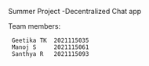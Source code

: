 Summer Project -Decentralized Chat app

Team members:

     Geetika TK  2021115035
     Manoj S     2021115061
     Santhya R   2021115093
